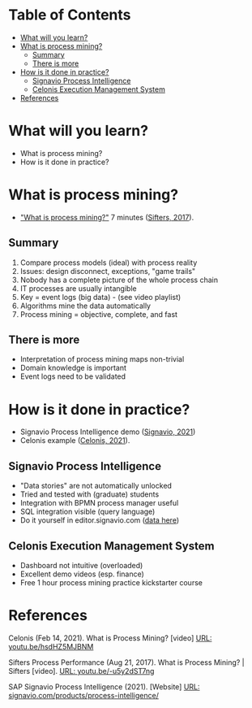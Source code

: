 
# Table of Contents

-   [What will you learn?](#org19a589d)
-   [What is process mining?](#orgb077a39)
    -   [Summary](#org5fb91e3)
    -   [There is more](#org121ba29)
-   [How is it done in practice?](#orgccce075)
    -   [Signavio Process Intelligence](#orge343731)
    -   [Celonis Execution Management System](#orgd37cbc6)
-   [References](#org2f5dfb7)



<a id="org19a589d"></a>

# What will you learn?

-   What is process mining?
-   How is it done in practice?


<a id="orgb077a39"></a>

# What is process mining?

-   ["What is process mining?"](https://youtu.be/-u5y2dST7ng) 7 minutes ([Sifters, 2017](#orgfd81614)).


<a id="org5fb91e3"></a>

## Summary

1.  Compare process models (ideal) with process reality
2.  Issues: design disconnect, exceptions, "game trails"
3.  Nobody has a complete picture of the whole process chain
4.  IT processes are usually intangible
5.  Key = event logs (big data) - (see video playlist)
6.  Algorithms mine the data automatically
7.  Process mining = objective, complete, and fast


<a id="org121ba29"></a>

## There is more

-   Interpretation of process mining maps non-trivial
-   Domain knowledge is important
-   Event logs need to be validated


<a id="orgccce075"></a>

# How is it done in practice?

-   Signavio Process Intelligence demo ([Signavio, 2021](#org8489b01))
-   Celonis example ([Celonis, 2021](#org4f76926)).


<a id="orge343731"></a>

## Signavio Process Intelligence

-   "Data stories" are not automatically unlocked
-   Tried and tested with (graduate) students
-   Integration with BPMN process manager useful
-   SQL integration visible (query language)
-   Do it yourself in editor.signavio.com ([data here](https://github.com/birkenkrahe/mod482/tree/main/13_process_mining/data))


<a id="orgd37cbc6"></a>

## Celonis Execution Management System

-   Dashboard not intuitive (overloaded)
-   Excellent demo videos (esp. finance)
-   Free 1 hour process mining practice kickstarter course


<a id="org2f5dfb7"></a>

# References

<a id="org4f76926"></a> Celonis (Feb 14, 2021). What is Process Mining? [video] [URL:
youtu.be/hsdHZ5MJBNM](https://youtu.be/hsdHZ5MJBNM)

<a id="orgfd81614"></a> Sifters Process Performance (Aug 21, 2017). What is Process
Mining? | Sifters [video]. [URL: youtu.be/-u5y2dST7ng](https://youtu.be/-u5y2dST7ng)

<a id="org8489b01"></a> SAP Signavio Process Intelligence (2021). [Website] [URL:
signavio.com/products/process-intelligence/](https://www.signavio.com/products/process-intelligence/)

